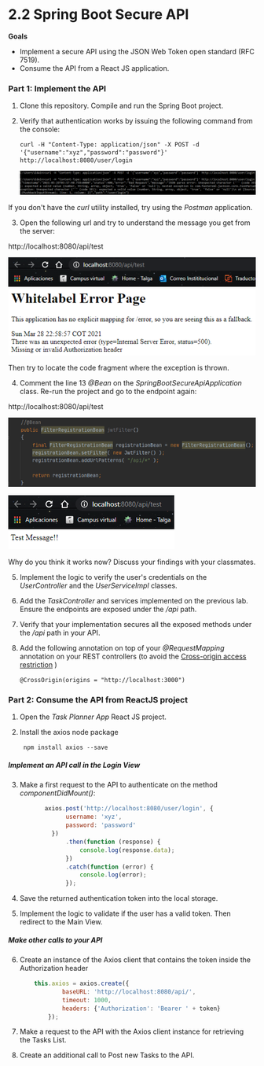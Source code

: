 # 2.2 Spring Boot Secure API

**Goals**

* Implement a secure API using the JSON Web Token open standard (RFC 7519). 
* Consume the API from a React JS application.

### Part 1: Implement the API

1. Clone this repository. Compile and run the Spring Boot project.
 
2. Verify that authentication works by issuing the following command from the console:
   
   ```
   curl -H "Content-Type: application/json" -X POST -d '{"username":"xyz","password":"password"}' http://localhost:8080/user/login
   
   ```
   
   ![](img/1.png)
   
If you don't have the *curl* utility installed, try using the *Postman* application.

3. Open the following url and try to understand the message you get from the server:

http://localhost:8080/api/test

![](img/2.png)

Then try to locate the code fragment where the exception is thrown.

4. Comment the line 13 *@Bean* on the *SpringBootSecureApiApplication* class. Re-run the project and go to the endpoint again:

http://localhost:8080/api/test

![](img/3.png)

![](img/4.png)
                    
Why do you think it works now? Discuss your findings with your classmates.                    
                    	
5. Implement the logic to verify the user's credentials on the *UserController* and the *UserServiceImpl* classes.

6. Add the *TaskController* and services implemented on the previous lab. Ensure the endpoints are exposed under the */api* path. 

7. Verify that your implementation secures all the exposed methods under the */api* path in your API.

8. Add the following annotation on top of your *@RequestMapping* annotation on your REST controllers (to avoid the [Cross-origin access restriction](https://developer.mozilla.org/en-US/docs/Web/HTTP/CORS)  )
    
    ````
    @CrossOrigin(origins = "http://localhost:3000")
    ````
    
### Part 2: Consume the API from ReactJS project

1. Open the *Task Planner App* React JS project.

2. Install the axios node package

    ````
     npm install axios --save
    ````

##### Implement an API call in the Login View
    
3. Make a first request to the API to authenticate on the method *componentDidMount()*:

    ```` Javascript
           axios.post('http://localhost:8080/user/login', {
                 username: 'xyz',
                 password: 'password'
             })
                 .then(function (response) {
                     console.log(response.data);
                 })
                 .catch(function (error) {
                     console.log(error);
                 });
    ````
    
4. Save the returned authentication token into the local storage.

5. Implement the logic to validate if the user has a valid token. Then redirect to the Main View.

##### Make other calls to your API

6. Create an instance of the Axios client that contains the token inside the Authorization header

    ```` Javascript
        this.axios = axios.create({
                baseURL: 'http://localhost:8080/api/',
                timeout: 1000,
                headers: {'Authorization': 'Bearer ' + token}
            });
    ````
    
    
7. Make a request to the API with the Axios client instance for retrieving the Tasks List.

8. Create an additional call to Post new Tasks to the API.
